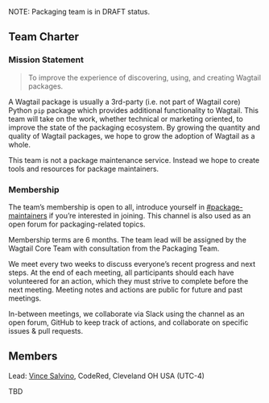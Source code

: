 NOTE: Packaging team is in DRAFT status.

## Team Charter

### Mission Statement

> To improve the experience of discovering, using, and creating Wagtail packages.

A Wagtail package is usually a 3rd-party (i.e. not part of Wagtail core) Python `pip` package which provides additional functionality to Wagtail. This team will take on the work, whether technical or marketing oriented, to improve the state of the packaging ecosystem. By growing the quantity and quality of Wagtail packages, we hope to grow the adoption of Wagtail as a whole.

This team is not a package maintenance service. Instead we hope to create tools and resources for package maintainers.

### Membership

The team’s membership is open to all, introduce yourself in [#package-maintainers](https://app.slack.com/client/T0K33F93J/C032RLK62PQ) if you’re interested in joining. This channel is also used as an open forum for packaging-related topics.

Membership terms are 6 months. The team lead will be assigned by the Wagtail Core Team with consultation from the Packaging Team.

We meet every two weeks to discuss everyone’s recent progress and next steps. At the end of each meeting, all participants should each have volunteered for an action, which they must strive to complete before the next meeting. Meeting notes and actions are public for future and past meetings.

In-between meetings, we collaborate via Slack using the channel as an open forum, GitHub to keep track of actions, and collaborate on specific issues & pull requests.

## Members

Lead: [Vince Salvino](https://github.com/vsalvino), CodeRed, Cleveland OH USA (UTC-4)

TBD